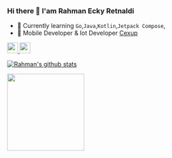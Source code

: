

### Hi there 👋 I'am Rahman Ecky Retnaldi

- 🔭  Currently learning `Go`,`Java`,`Kotlin`,`Jetpack Compose`,
- 📱  Mobile Developer & Iot Developer [Cexup](https://cexup.com)

<p>
  <a href="https://www.twitter.com/rahmanecky">
    <img src="https://img.shields.io/badge/twitter-%231DA1F2.svg?&style=for-the-badge&logo=twitter&logoColor=white" height=25>
  </a> 
  <a href="https://www.instagram.com/naky_4u/">
    <img src="https://img.shields.io/badge/instagram-%23E4405F.svg?&style=for-the-badge&logo=instagram&logoColor=white" height=25>
  </a> 
</p>

[![Rahman's github stats](https://github-readme-stats.vercel.app/api?username=RahmanEckyRetnaldi&count_private=true&show_icons=true&theme=algolia&hide_rank=true)](https://github.com/RahmanEckyRetnaldi/github-readme-stats)

<p>
    <img src="https://github-readme-stats.vercel.app/api/top-langs/?username=RahmanEckyRetnaldi&layout=compact" height=180 />
</p>


<!--
**RahmanEckyRetnaldi/RahmanEckyRetnaldi** is a ✨ _special_ ✨ repository because its `README.md` (this file) appears on your GitHub profile.
--> 

